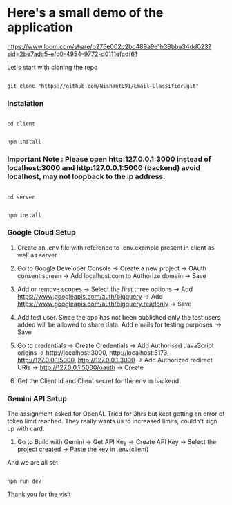 # Here's a small demo of the application

https://www.loom.com/share/b275e002c2bc489a9e1b38bba34dd023?sid=2be7ada5-efc0-4954-9772-d0111efcdf61

  Let's start with cloning the repo

```

git clone "https://github.com/Nishant891/Email-Classifier.git"

```

  

### Instalation
  
```

cd client

```
  

```

npm install

```  

### Important Note : Please open http:127.0.0.1:3000 instead of localhost:3000 and http:127.0.0.1:5000 (backend) avoid localhost, may not loopback to the ip address.
   
```

cd server

```


```

npm install

```

### Google Cloud Setup

1. Create an .env file with reference to .env.example present in client as well as server

2. Go to Google Developer Console -> Create a new project -> OAuth consent screen -> Add localhost.com to Authorize domain -> Save

3. Add or remove scopes -> Select the first three options -> Add https://www.googleapis.com/auth/bigquery -> Add https://www.googleapis.com/auth/bigquery.readonly -> Save

4. Add test user. Since the app has not been published only the test users added will be allowed to share data. Add emails for testing purposes. -> Save

5. Go to credentials -> Create Credentials -> Add Authorised JavaScript origins -> http://localhost:3000, http://localhost:5173, http://127.0.0.1:5000, http://127.0.0.1:3000 -> Add Authorized redirect URIs -> http://127.0.0.1:5000/oauth -> Create

6. Get the Client Id and Client secret for the env in backend.

### Gemini API Setup

The assignment asked for OpenAI. Tried for 3hrs but kept getting an error of token limit reached. They really wants us to increased limits, couldn't sign up with card.

1. Go to Build with Gemini -> Get API Key -> Create API Key -> Select the project created -> Paste the key in .env(client)

And we are all set

```

npm run dev

```

Thank you for the visit